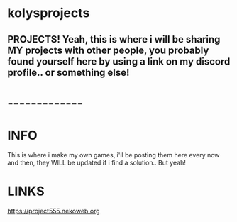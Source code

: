 # kolysprojects
## PROJECTS! Yeah, this is where i will be sharing MY projects with other people, you probably found yourself here by using a link on my discord profile.. or something else!
# -------------
# INFO
This is where i make my own games, i'll be posting them here every now and then, they WILL be updated if i find a solution.. But yeah!

# LINKS
https://project555.nekoweb.org
